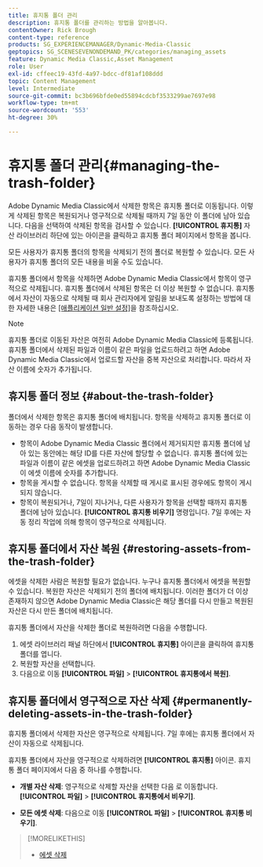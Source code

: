 ```yaml
---
title: 휴지통 폴더 관리
description: 휴지통 폴더를 관리하는 방법을 알아봅니다.
contentOwner: Rick Brough
content-type: reference
products: SG_EXPERIENCEMANAGER/Dynamic-Media-Classic
geptopics: SG_SCENESEVENONDEMAND_PK/categories/managing_assets
feature: Dynamic Media Classic,Asset Management
role: User
exl-id: cffeec19-43fd-4a97-bdcc-df81af108ddd
topic: Content Management
level: Intermediate
source-git-commit: bc3b696bfde0ed55894cdcbf3533299ae7697e98
workflow-type: tm+mt
source-wordcount: '553'
ht-degree: 30%

---
```


# 휴지통 폴더 관리{#managing-the-trash-folder}

Adobe Dynamic Media Classic에서 삭제한 항목은 휴지통 폴더로 이동됩니다. 이렇게 삭제된 항목은 복원되거나 영구적으로 삭제될 때까지 7일 동안 이 폴더에 남아 있습니다. 다음을 선택하여 삭제된 항목을 검사할 수 있습니다. **[!UICONTROL 휴지통]** 자산 라이브러리 하단에 있는 아이콘을 클릭하고 휴지통 폴더 페이지에서 항목을 봅니다.

모든 사용자가 휴지통 폴더의 항목을 삭제되기 전의 폴더로 복원할 수 있습니다. 모든 사용자가 휴지통 폴더의 모든 내용을 비울 수도 있습니다.

휴지통 폴더에서 항목을 삭제하면 Adobe Dynamic Media Classic에서 항목이 영구적으로 삭제됩니다. 휴지통 폴더에서 삭제된 항목은 더 이상 복원할 수 없습니다. 휴지통에서 자산이 자동으로 삭제될 때 회사 관리자에게 알림을 보내도록 설정하는 방법에 대한 자세한 내용은 [[애플리케이션 일반 설정]](application-setup.md#general_settings)을 참조하십시오.

>[!NOTE]
>
>휴지통 폴더로 이동된 자산은 여전히 Adobe Dynamic Media Classic에 등록됩니다. 휴지통 폴더에서 삭제된 파일과 이름이 같은 파일을 업로드하려고 하면 Adobe Dynamic Media Classic에서 업로드할 자산을 중복 자산으로 처리합니다. 따라서 자산 이름에 숫자가 추가됩니다.

## 휴지통 폴더 정보 {#about-the-trash-folder}

폴더에서 삭제한 항목은 휴지통 폴더에 배치됩니다. 항목을 삭제하고 휴지통 폴더로 이동하는 경우 다음 동작이 발생합니다.

* 항목이 Adobe Dynamic Media Classic 폴더에서 제거되지만 휴지통 폴더에 남아 있는 동안에는 해당 ID를 다른 자산에 할당할 수 없습니다. 휴지통 폴더에 있는 파일과 이름이 같은 에셋을 업로드하려고 하면 Adobe Dynamic Media Classic이 에셋 이름에 숫자를 추가합니다.
* 항목을 게시할 수 없습니다. 항목을 삭제할 때 게시로 표시된 경우에도 항목이 게시되지 않습니다.
* 항목이 복원되거나, 7일이 지나거나, 다른 사용자가 항목을 선택할 때까지 휴지통 폴더에 남아 있습니다. **[!UICONTROL 휴지통 비우기]** 명령입니다. 7일 후에는 자동 정리 작업에 의해 항목이 영구적으로 삭제됩니다.

## 휴지통 폴더에서 자산 복원 {#restoring-assets-from-the-trash-folder}

에셋을 삭제한 사람은 복원할 필요가 없습니다. 누구나 휴지통 폴더에서 에셋을 복원할 수 있습니다. 복원한 자산은 삭제되기 전의 폴더에 배치됩니다. 이러한 폴더가 더 이상 존재하지 않으면 Adobe Dynamic Media Classic은 해당 폴더를 다시 만들고 복원된 자산은 다시 만든 폴더에 배치됩니다.

휴지통 폴더에서 자산을 삭제한 폴더로 복원하려면 다음을 수행합니다.

1. 에셋 라이브러리 패널 하단에서 **[!UICONTROL 휴지통]** 아이콘을 클릭하여 휴지통 폴더를 엽니다.
1. 복원할 자산을 선택합니다.
1. 다음으로 이동 **[!UICONTROL 파일]** > **[!UICONTROL 휴지통에서 복원]**.

## 휴지통 폴더에서 영구적으로 자산 삭제 {#permanently-deleting-assets-in-the-trash-folder}

휴지통 폴더에서 삭제한 자산은 영구적으로 삭제됩니다. 7일 후에는 휴지통 폴더에서 자산이 자동으로 삭제됩니다.

휴지통 폴더에서 자산을 영구적으로 삭제하려면 **[!UICONTROL 휴지통]** 아이콘. 휴지통 폴더 페이지에서 다음 중 하나를 수행합니다.

* **개별 자산 삭제**: 영구적으로 삭제할 자산을 선택한 다음 로 이동합니다. **[!UICONTROL 파일]** > **[!UICONTROL 휴지통에서 비우기]**.

* **모든 에셋 삭제**: 다음으로 이동 **[!UICONTROL 파일]** > **[!UICONTROL 휴지통 비우기]**.

>[!MORELIKETHIS]
>
>* [에셋 삭제](moving-renaming-deleting-assets.md#delete_assets)
